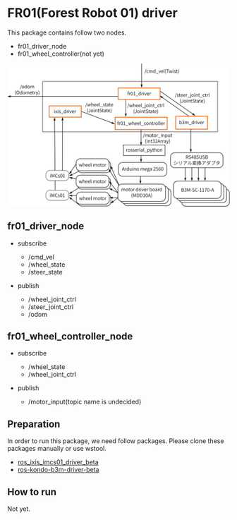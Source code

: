 # FR01(Forest Robot 01) driver

This package contains follow two nodes. 
- fr01_driver_node
- fr01_wheel_controller(not yet)

![ros_package](documents/image/ros_packages.png ) 

## fr01_driver_node
* subscribe
  - /cmd_vel
  - /wheel_state
  - /steer_state

* publish
  - /wheel_joint_ctrl
  - /steer_joint_ctrl
  - /odom

## fr01_wheel_controller_node
* subscribe
  - /wheel_state
  - /wheel_joint_ctrl

* publish
  - /motor_input(topic name is undecided)

## Preparation
In order to run this package, we need follow packages.
Please clone these packages manually or use wstool.

* [ros_ixis_imcs01_driver_beta](https://github.com/AriYu/ros_ixis_imcs01_driver_beta)
* [ros-kondo-b3m-driver-beta](https://github.com/AriYu/ros-kondo-b3m-driver-beta)

## How to run
Not yet.
